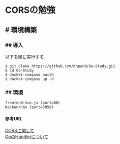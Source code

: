 # CORSの勉強

## # 環境構築

### ## 導入

以下を順に実行する．
```
$ git clone https://github.com/Knpand/Go-Study.git
$ cd Go-Study
$ docker-compose build
$ docker-compose up -d
```

### ## 環境

```
frontend:Vue.js (port=80)
backend:Go (port=5050)
```
#### 参考URL
[CORSに関して](https://zenn.dev/minominominoru/articles/42e78ff60ee242)  
[GoのHandlerについて](https://journal.lampetty.net/entry/understanding-http-handler-in-go)
